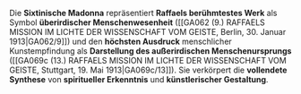
Die **Sixtinische Madonna** repräsentiert **Raffaels berühmtestes Werk** als Symbol **überirdischer Menschenwesenheit** ([[GA062 (9.) RAFFAELS MISSION IM LICHTE DER WISSENSCHAFT VOM GEISTE, Berlin, 30. Januar 1913|GA062/9]]) und den **höchsten Ausdruck** menschlicher Kunstempfindung als **Darstellung des außerirdischen Menschenursprungs** ([[GA069c (13.) RAFFAELS MISSION IM LICHTE DER WISSENSCHAFT VOM GEISTE, Stuttgart, 19. Mai 1913|GA069c/13]]). Sie verkörpert die **vollendete Synthese** von **spiritueller Erkenntnis** und **künstlerischer Gestaltung**.

